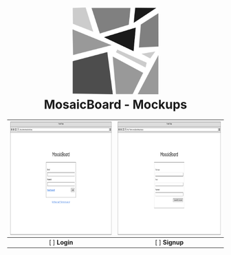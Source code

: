 <h1 align="center">
  <br>
  <img src="./logo.png" alt="MosaicBoard Logo" width="200">
  <br>
  MosaicBoard - Mockups
  <br>
</h1>

| <img src="./01-login.png" width="350" height="263"> | <img src="./02-signup.png" width="350" height="263"> |
| :---: | :---: |
| [ ] **Login** | [ ] **Signup** |
